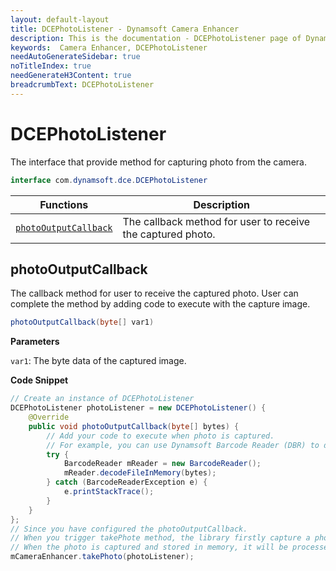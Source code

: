 ```yaml
---
layout: default-layout
title: DCEPhotoListener - Dynamsoft Camera Enhancer
description: This is the documentation - DCEPhotoListener page of Dynamsoft Camera Enhancer.
keywords:  Camera Enhancer, DCEPhotoListener
needAutoGenerateSidebar: true
noTitleIndex: true
needGenerateH3Content: true
breadcrumbText: DCEPhotoListener
---
```


# DCEPhotoListener

The interface that provide method for capturing photo from the camera.

```java
interface com.dynamsoft.dce.DCEPhotoListener
```

| Functions | Description |
| --------- | ----------- |
| [`photoOutputCallback`](#photooutputcallback) | The callback method for user to receive the captured photo. |

## photoOutputCallback

The callback method for user to receive the captured photo. User can complete the method by adding code to execute with the capture image.

```java
photoOutputCallback(byte[] var1)
```

**Parameters**

`var1`: The byte data of the captured image.

**Code Snippet**

```java
// Create an instance of DCEPhotoListener
DCEPhotoListener photoListener = new DCEPhotoListener() {
    @Override
    public void photoOutputCallback(byte[] bytes) {
        // Add your code to execute when photo is captured.
        // For example, you can use Dynamsoft Barcode Reader (DBR) to decode the byte image.
        try {
            BarcodeReader mReader = new BarcodeReader();
            mReader.decodeFileInMemory(bytes);
        } catch (BarcodeReaderException e) {
            e.printStackTrace();
        }
    }
};
// Since you have configured the photoOutputCallback.
// When you trigger takePhote method, the library firstly capture a photo
// When the photo is captured and stored in memory, it will be processed by DBR
mCameraEnhancer.takePhoto(photoListener);
```
